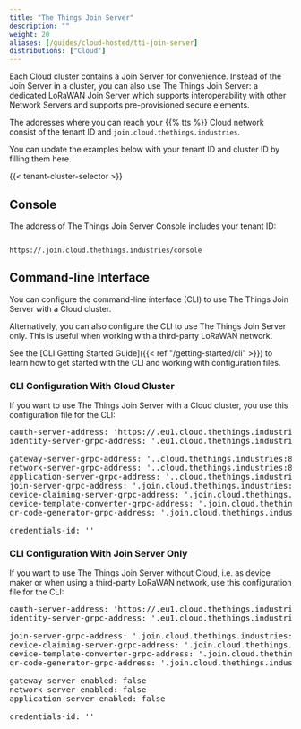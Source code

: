 ```yaml
---
title: "The Things Join Server"
description: ""
weight: 20
aliases: [/guides/cloud-hosted/tti-join-server]
distributions: ["Cloud"]
---
```


Each Cloud cluster contains a Join Server for convenience. Instead of the Join Server in a cluster, you can also use The Things Join Server: a dedicated LoRaWAN Join Server which supports interoperability with other Network Servers and supports pre-provisioned secure elements.

The addresses where you can reach your {{% tts %}} Cloud network consist of the tenant ID and `join.cloud.thethings.industries`.

You can update the examples below with your tenant ID and cluster ID by filling them here.

{{< tenant-cluster-selector >}}

## Console

The address of The Things Join Server Console includes your tenant ID:

<p>
<code data-content="cluster-address">
https://<span data-content="tenant-id"></span>.join.cloud.thethings.industries/console
</code>
</p>

## Command-line Interface

You can configure the command-line interface (CLI) to use The Things Join Server with a Cloud cluster.

Alternatively, you can also configure the CLI to use The Things Join Server only. This is useful when working with a third-party LoRaWAN network.

See the [CLI Getting Started Guide]({{< ref "/getting-started/cli" >}}) to learn how to get started with the CLI and working with configuration files.

### CLI Configuration With Cloud Cluster

If you want to use The Things Join Server with a Cloud cluster, you use this configuration file for the CLI:

<pre>
oauth-server-address: 'https://<span data-content="tenant-id"></span>.eu1.cloud.thethings.industries/oauth'
identity-server-grpc-address: '<span data-content="tenant-id"></span>.eu1.cloud.thethings.industries:8884'

gateway-server-grpc-address: '<span data-content="tenant-id"></span>.<span data-content="cluster-id"></span>.cloud.thethings.industries:8884'
network-server-grpc-address: '<span data-content="tenant-id"></span>.<span data-content="cluster-id"></span>.cloud.thethings.industries:8884'
application-server-grpc-address: '<span data-content="tenant-id"></span>.<span data-content="cluster-id"></span>.cloud.thethings.industries:8884'
join-server-grpc-address: '<span data-content="tenant-id"></span>.join.cloud.thethings.industries:8884'
device-claiming-server-grpc-address: '<span data-content="tenant-id"></span>.join.cloud.thethings.industries:8884'
device-template-converter-grpc-address: '<span data-content="tenant-id"></span>.join.cloud.thethings.industries:8884'
qr-code-generator-grpc-address: '<span data-content="tenant-id"></span>.join.cloud.thethings.industries:8884'

credentials-id: '<span data-content="tenant-id"></span>'
</pre>

### CLI Configuration With Join Server Only

If you want to use The Things Join Server without Cloud, i.e. as device maker or when using a third-party LoRaWAN network, use this configuration file for the CLI:

<pre>
oauth-server-address: 'https://<span data-content="tenant-id"></span>.eu1.cloud.thethings.industries/oauth'
identity-server-grpc-address: '<span data-content="tenant-id"></span>.eu1.cloud.thethings.industries:8884'

join-server-grpc-address: '<span data-content="tenant-id"></span>.join.cloud.thethings.industries:8884'
device-claiming-server-grpc-address: '<span data-content="tenant-id"></span>.join.cloud.thethings.industries:8884'
device-template-converter-grpc-address: '<span data-content="tenant-id"></span>.join.cloud.thethings.industries:8884'
qr-code-generator-grpc-address: '<span data-content="tenant-id"></span>.join.cloud.thethings.industries:8884'

gateway-server-enabled: false
network-server-enabled: false
application-server-enabled: false

credentials-id: '<span data-content="tenant-id"></span>'
</pre>
